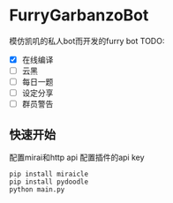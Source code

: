# FurryGarbanzoBot
模仿凯叽的私人bot而开发的furry bot
TODO:
- [x] 在线编译
- [ ] 云黑
- [ ] 每日一题
- [ ] 设定分享
- [ ] 群员警告

## 快速开始
配置mirai和http api
配置插件的api key
```
pip install miraicle
pip install pydoodle
python main.py
```